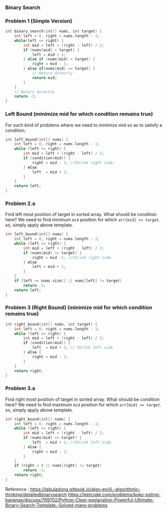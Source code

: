 ### Binary Search 
### Problem 1 (Simple Version)
```cpp
int binary_search(int[] nums, int target) {
    int left = 0, right = nums.length - 1; 
    while(left <= right) {
        int mid = left + (right - left) / 2;
        if (nums[mid] < target) {
            left = mid + 1;
        } else if (nums[mid] > target) {
            right = mid - 1; 
        } else if(nums[mid] == target) {
            // Return directly
            return mid;
        }
    }
    // Return directly
    return -1;
}
```
### Left Bound (minimize mid for which condition remains true)
For such kind of problems where we need to minimize mid so as to satisfy a condition.
```cpp
int left_bound(int[] nums) {
    int left = 0, right = nums.length - 1;
    while (left <= right) {
        int mid = left + (right - left) / 2;
        if (condition(mid)) {
            right = mid - 1; //Shrink right side.
        } else 
            left  = mid + 1;
        }
    }
    return left;
}
```
### Problem 2.a
Find left most position of target in sorted array.
What should be condition here?
We need to find minimum `mid` position for which `arr[mid] >= target`.
so, simply apply above template.
```cpp
int left_bound(int[] nums) {
    int left = 0, right = nums.length - 1;
    while (left <= right) {
        int mid = left + (right - left) / 2;
        if (nums[mid] >= target) {
            right = mid -1; //Shrink right side.
        } else 
            left = mid + 1;
        }
    }
    if (left >= nums.size() || nums[left] != target)
	    return -1;
    return left;
}
```


### Problem 3 (Right Bound) (minimize mid for which condition remains true)
```cpp
int right_bound(int[] nums, int target) {
    int left = 0, right = nums.length - 1;
    while (left <= right) {
        int mid = left + (right - left) / 2;
        if (condition(mid)) {
            left  = mid + 1; // Shrink left side
        } else {
            right = mid - 1;
        }
    }
    return right;
}
```

### Problem 3.a
Find right most position of target in sorted array.
What should be condition here?
We need to find maximum `mid` position for which `arr[mid] <= target`.
so, simply apply above template.
```cpp
int right_bound(int[] nums) {
    int left = 0, right = nums.length - 1;
    while (left <= right) {
        int mid = left + (right - left) / 2;
        if (nums[mid] <= target) {
            left  = mid + 1; //Shrink left side.
        } else {
            right = mid - 1;
        }
    }
    if (right < 0 || nums[right] != target)
	    return -1;
    return right;
}
```

Reference : 
https://labuladong.gitbook.io/algo-en/iii.-algorithmic-thinking/detailedbinarysearch
https://leetcode.com/problems/koko-eating-bananas/discuss/769702/Python-Clear-explanation-Powerful-Ultimate-Binary-Search-Template.-Solved-many-problems
